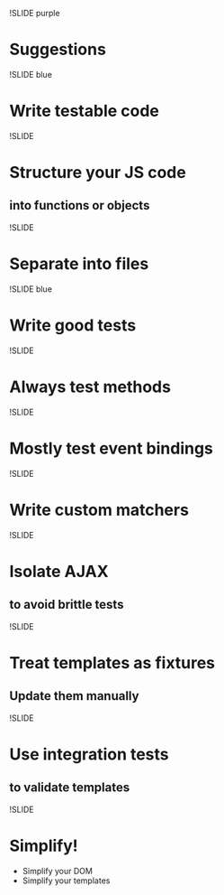 !SLIDE purple

# Suggestions

!SLIDE blue

# Write testable code

!SLIDE

# Structure your JS code
## into functions or objects

!SLIDE

# Separate into files

!SLIDE blue

# Write good tests

!SLIDE

# Always test methods

!SLIDE

# Mostly test event bindings

!SLIDE

# Write custom matchers

!SLIDE

# Isolate AJAX
## to avoid brittle tests

!SLIDE

# Treat templates as fixtures
## Update them manually

!SLIDE

# Use integration tests
## to validate templates

!SLIDE

# Simplify!

* Simplify your DOM
* Simplify your templates
